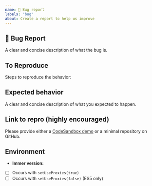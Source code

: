 ```yaml
---
name: 🐛 Bug report
labels: "bug"
about: Create a report to help us improve
---
```


## 🐛 Bug Report

A clear and concise description of what the bug is.

## To Reproduce

Steps to reproduce the behavior:

## Expected behavior

A clear and concise description of what you expected to happen.

## Link to repro (highly encouraged)

Please provide either a [CodeSandbox demo](https://codesandbox.io/s/82zqr6n3kj) or a minimal repository on GitHub.

## Environment

-   **Immer version:**
-   [ ] Occurs with `setUseProxies(true)`
-   [ ] Occurs with `setUseProxies(false)` (ES5 only)
